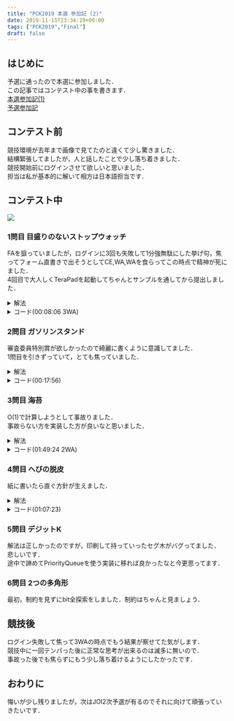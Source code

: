 ```yaml
---
title: "PCK2019 本選 参加記 (2)"
date: 2019-11-15T23:34:19+09:00
tags: ["PCK2019","Final"]
draft: false
---
```

## はじめに
予選に通ったので本選に参加しました．  
この記事ではコンテスト中の事を書きます．  
[本選参加記(1)](../pck2019_final_1)  
[予選参加記](../pck2019_qual)  

## コンテスト前
競技環境が去年まで画像で見てたのと違くて少し驚きました．  
結構緊張してましたが，人と話したことで少し落ち着きました．  
競技開始前にログインさせて欲しいと思いました．  
担当は私が基本的に解いて相方は日本語担当です．  

## コンテスト中
![](/images/pck2019_final_submitlist.jpg)
### 1問目 目盛りのないストップウォッチ
FAを狙っていましたが，ログインに3回も失敗して1分強無駄にした挙げ句，焦ってフォーム直書きで出そうとしてCE,WA,WAを食らってこの時点で精神が死にました．  
4回目で大人しくTeraPadを起動してちゃんとサンプルを通してから提出しました．  

<details><summary>解法</summary>
$ \displaystyle T/A*R$を計算します．  
</details>

<details><summary>コード(00:08:06 3WA)</summary>

```cpp
#include <bits/stdc++.h>
using namespace std;
using i64 = long long;

int main()
{
  std::cout.setf(std::ios_base::fixed, std::ios_base::floatfield);
  i64 a, t, r;
  cin >> a >> t >> r;
  cout << (double)t / a * r << endl;
  return 0;
}
```
</details>

### 2問目 ガソリンスタンド
審査委員特別賞が欲しかったので綺麗に書くように意識してました．  
1問目を引きずっていて，とても焦っていました．  

<details><summary>解法</summary>
素直にシミュレーションをします．  
</details>

<details><summary>コード(00:17:56)</summary>

```cpp
#include <bits/stdc++.h>
using namespace std;
using i64 = long long;

int main()
{
  i64 n, m;
  cin >> n >> m;
  queue<i64> que[10];
  for (i64 _ = 0; _ < m; _++)
  {
    i64 s;
    cin >> s;
    if (s == 0)
    {
      i64 lane;
      cin >> lane;
      cout << que[lane - 1].front() << endl;
      que[lane - 1].pop();
    }
    else
    {
      i64 car;
      cin >> car;
      i64 p = 0, c = 1e9;
      for (i64 i = 0; i < n; i++)
        if (que[i].size() < c)
        {
          p = i;
          c = que[i].size();
        }
      que[p].push(car);
    }
  }
  return 0;
}
```
</details>

### 3問目 海苔
O(1)で計算しようとして事故りました．  
事故らない方を実装した方が良いなと思いました．  

<details><summary>解法</summary>
2枚の面積から重なってる面積の2倍を引きます．  
</details>

<details><summary>コード(01:49:24 2WA)</summary>

```cpp
#include <bits/stdc++.h>
using namespace std;
using i64 = long long;

int main()
{
  i64 x1, y1, w1, h1, x2, y2, w2, h2;
  cin >> x1 >> y1 >> w1 >> h1 >> x2 >> y2 >> w2 >> h2;
  if (x1 + w1 <= x2 || x2 + w2 <= x1 || y1 + h1 <= y2 || y2 + h2 <= y1)
    cout << h1 * w1 + h2 * w2 << endl;
  else
  {
    i64 hh, ww;
    if (x1 < x2 && x2 + w2 < x1 + w1)
      ww = w2;
    else if (x2 < x1 && x1 + w1 < x2 + w2)
      ww = w1;
    else if (x1 < x2)
      ww = x1 + w1 - x2;
    else
      ww = x2 + w2 - x1;
    if (y1 < y2 && y2 + h2 < y1 + h1)
      hh = h2;
    else if (y2 < y1 && y1 + h1 < y2 + h2)
      hh = h1;
    else if (y1 < y2)
      hh = y1 + h1 - y2;
    else
      hh = y2 + h2 - y1;
    cout << h1 * w1 + h2 * w2 - hh * ww * 2 << endl;
  }
  return 0;
}
```
</details>

### 4問目 へびの脱皮
紙に書いたら直ぐ方針が生えました．  

<details><summary>解法</summary>
oが連続している箇所が有れば$ \displaystyle 2^n-1$を加算します．  
</details>

<details><summary>コード(01:07:23)</summary>

```cpp
#include <bits/stdc++.h>
using namespace std;
using i64 = long long;

i64 pow(i64 a, i64 n)
{
  i64 ret = 1;
  for (; 0 < n; n >>= 1, a = a * a)
    if (n % 2 == 1)
      ret *= a;
  return ret;
}

int main()
{
  i64 l, n;
  string snake;
  cin >> l >> n >> snake;
  i64 ans = l, t = (1 - pow(2, n)) / -1;
  for (i64 i = 0; i < l - 1; i++)
    if (snake[i] == 'o' && snake[i + 1] == 'o')
      ans += t * 3;
  cout << ans << endl;
  return 0;
}
```
</details>

### 5問目 デジットK
解法は正しかったのですが，印刷して持っていったセグ木がバグってました．  
悲しいです．  
途中で諦めてPriorityQueueを使う実装に移れば良かったなと今更思ってます．  

### 6問目 2つの多角形
最初，制約を見ずにbit全探索をしました．制約はちゃんと見ましょう．  

## 競技後
ログイン失敗して焦って3WAの時点でもう結果が察せてた気がします．  
競技中に一回テンパった後に正常な思考が出来るのは滅多に無いので．  
事故った後でも焦らずにもう少し落ち着けるようにしたかったです．

## おわりに
悔いが少し残りましたが，次はJOI2次予選が有るのでそれに向けて頑張っていきたいです．  
